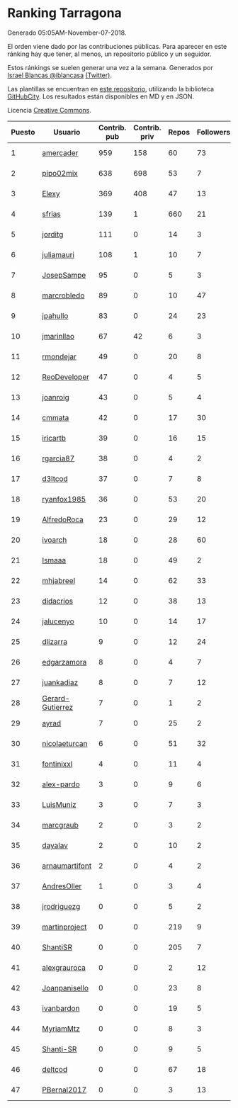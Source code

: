 # Ranking Tarragona

Generado 05:05AM-November-07-2018.

El orden viene dado por las contribuciones públicas. Para aparecer en este ránking hay que tener, al menos, un repositorio público y un seguidor.

Estos ránkings se suelen generar una vez a la semana. Generados por [Israel Blancas @iblancasa](https://github.com/iblancasa/) [(Twitter)](https://twitter.com/iblancasa).

Las plantillas se encuentran en [este repositorio](https://github.com/iblancasa/GH-Spanish-Ranking), utilizando la biblioteca [GitHubCity](https://github.com/iblancasa/GitHubCity). Los resultados están disponibles en MD y en JSON.

Licencia [Creative Commons](https://creativecommons.org/licenses/by/4.0/).

| Puesto   |  Usuario  | Contrib. pub | Contrib. priv |Repos| Followers | Desde |  Avatar  |
|----------|-----------|--------------|---------------|-----|-----------|-------|----------|
|1|[amercader](https://github.com/amercader)|959|158|60|73|2010-02-09|![amercader]()|
|2|[pipo02mix](https://github.com/pipo02mix)|638|698|53|7|2011-07-03|![pipo02mix]()|
|3|[Elexy](https://github.com/Elexy)|369|408|47|13|2010-10-14|![Elexy]()|
|4|[sfrias](https://github.com/sfrias)|139|1|660|21|2012-05-06|![sfrias]()|
|5|[jorditg](https://github.com/jorditg)|111|0|14|3|2014-02-03|![jorditg]()|
|6|[juliamauri](https://github.com/juliamauri)|108|1|10|7|2013-11-28|![juliamauri]()|
|7|[JosepSampe](https://github.com/JosepSampe)|95|0|5|3|2015-01-08|![JosepSampe]()|
|8|[marcrobledo](https://github.com/marcrobledo)|89|0|10|47|2015-09-19|![marcrobledo]()|
|9|[jpahullo](https://github.com/jpahullo)|83|0|24|23|2012-07-26|![jpahullo]()|
|10|[jmarinllao](https://github.com/jmarinllao)|67|42|6|3|2015-07-26|![jmarinllao]()|
|11|[rmondejar](https://github.com/rmondejar)|49|0|20|8|2008-06-20|![rmondejar]()|
|12|[ReoDeveloper](https://github.com/ReoDeveloper)|47|0|4|5|2013-01-20|![ReoDeveloper]()|
|13|[joanroig](https://github.com/joanroig)|43|0|5|4|2015-05-14|![joanroig]()|
|14|[cmmata](https://github.com/cmmata)|42|0|17|30|2013-04-22|![cmmata]()|
|15|[iricartb](https://github.com/iricartb)|39|0|16|15|2016-07-19|![iricartb]()|
|16|[rgarcia87](https://github.com/rgarcia87)|38|0|4|2|2017-11-17|![rgarcia87]()|
|17|[d3ltcod](https://github.com/d3ltcod)|37|0|7|8|2017-12-11|![d3ltcod]()|
|18|[ryanfox1985](https://github.com/ryanfox1985)|36|0|53|20|2011-10-26|![ryanfox1985]()|
|19|[AlfredoRoca](https://github.com/AlfredoRoca)|23|0|29|12|2014-08-15|![AlfredoRoca]()|
|20|[ivoarch](https://github.com/ivoarch)|18|0|28|60|2011-03-18|![ivoarch]()|
|21|[Ismaaa](https://github.com/Ismaaa)|18|0|49|2|2016-09-16|![Ismaaa]()|
|22|[mhjabreel](https://github.com/mhjabreel)|14|0|62|33|2014-10-08|![mhjabreel]()|
|23|[didacrios](https://github.com/didacrios)|12|0|38|13|2010-02-25|![didacrios]()|
|24|[jalucenyo](https://github.com/jalucenyo)|10|0|14|17|2012-04-06|![jalucenyo]()|
|25|[dlizarra](https://github.com/dlizarra)|9|0|12|24|2015-04-12|![dlizarra]()|
|26|[edgarzamora](https://github.com/edgarzamora)|8|0|4|7|2013-05-02|![edgarzamora]()|
|27|[juankadiaz](https://github.com/juankadiaz)|8|0|7|12|2013-10-04|![juankadiaz]()|
|28|[Gerard-Gutierrez](https://github.com/Gerard-Gutierrez)|7|0|1|2|2012-02-01|![Gerard-Gutierrez]()|
|29|[ayrad](https://github.com/ayrad)|7|0|25|2|2015-01-31|![ayrad]()|
|30|[nicolaeturcan](https://github.com/nicolaeturcan)|6|0|51|32|2014-04-10|![nicolaeturcan]()|
|31|[fontinixxl](https://github.com/fontinixxl)|4|0|11|4|2013-07-24|![fontinixxl]()|
|32|[alex-pardo](https://github.com/alex-pardo)|3|0|9|6|2012-09-19|![alex-pardo]()|
|33|[LuisMuniz](https://github.com/LuisMuniz)|3|0|7|3|2014-07-18|![LuisMuniz]()|
|34|[marcgraub](https://github.com/marcgraub)|2|0|3|2|2012-10-02|![marcgraub]()|
|35|[dayalav](https://github.com/dayalav)|2|0|10|2|2013-06-10|![dayalav]()|
|36|[arnaumartifont](https://github.com/arnaumartifont)|2|0|4|2|2014-11-07|![arnaumartifont]()|
|37|[AndresOller](https://github.com/AndresOller)|1|0|3|4|2013-07-06|![AndresOller]()|
|38|[jrodriguezg](https://github.com/jrodriguezg)|0|0|5|2|2013-02-05|![jrodriguezg]()|
|39|[martinproject](https://github.com/martinproject)|0|0|219|9|2008-06-13|![martinproject]()|
|40|[ShantiSR](https://github.com/ShantiSR)|0|0|205|7|2013-01-16|![ShantiSR]()|
|41|[alexgrauroca](https://github.com/alexgrauroca)|0|0|2|12|2013-07-31|![alexgrauroca]()|
|42|[Joanpanisello](https://github.com/Joanpanisello)|0|0|23|8|2013-09-20|![Joanpanisello]()|
|43|[ivanbardon](https://github.com/ivanbardon)|0|0|19|5|2013-10-30|![ivanbardon]()|
|44|[MyriamMtz](https://github.com/MyriamMtz)|0|0|8|3|2013-11-25|![MyriamMtz]()|
|45|[Shanti-SR](https://github.com/Shanti-SR)|0|0|9|5|2014-11-12|![Shanti-SR]()|
|46|[deltcod](https://github.com/deltcod)|0|0|67|18|2015-09-22|![deltcod]()|
|47|[PBernal2017](https://github.com/PBernal2017)|0|0|3|13|2017-02-23|![PBernal2017]()|
